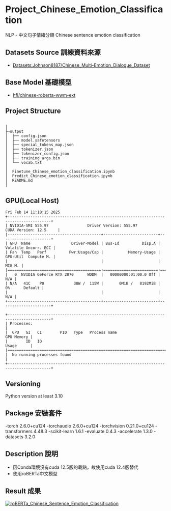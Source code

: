 # Project_Chinese_Emotion_Classification
NLP - 中文句子情緒分類 Chinese sentence emotion classification

## Datasets Source 訓練資料來源
- [Datasets:Johnson8187/Chinese_Multi-Emotion_Dialogue_Dataset](https://huggingface.co/datasets/Johnson8187/Chinese_Multi-Emotion_Dialogue_Dataset)

## Base Model 基礎模型
- [hfl/chinese-roberta-wwm-ext](https://huggingface.co/hfl/chinese-roberta-wwm-ext)

## Project Structure
```

│
├─output
│  ├── config.json
│  ├── model.safetensors
│  ├── special_tokens_map.json
│  ├── tokenizer.json
│  ├── tokenizer_config.json
│  ├── training_args.bin
│  └── vocab.txt
│
│  Finetune_Chinese_emotion_classification.ipynb
│  Predict_Chinese_emotion_classification.ipynb
│  README.md
│

```

## GPU(Local Host) 
```
Fri Feb 14 11:18:15 2025       
+-----------------------------------------------------------------------------------------+
| NVIDIA-SMI 555.97                 Driver Version: 555.97         CUDA Version: 12.5     |
|-----------------------------------------+------------------------+----------------------+
| GPU  Name                  Driver-Model | Bus-Id          Disp.A | Volatile Uncorr. ECC |
| Fan  Temp   Perf          Pwr:Usage/Cap |           Memory-Usage | GPU-Util  Compute M. |
|                                         |                        |               MIG M. |
|=========================================+========================+======================|
|   0  NVIDIA GeForce RTX 2070      WDDM  |   00000000:01:00.0 Off |                  N/A |
| N/A   41C    P0             38W /  115W |       0MiB /   8192MiB |      0%      Default |
|                                         |                        |                  N/A |
+-----------------------------------------+------------------------+----------------------+
                                                                                         
+-----------------------------------------------------------------------------------------+
| Processes:                                                                              |
|  GPU   GI   CI        PID   Type   Process name                              GPU Memory |
|        ID   ID                                                               Usage      |
|=========================================================================================|
|  No running processes found                                                             |
+-----------------------------------------------------------------------------------------+

```

## Versioning
Python version at least 3.10

## Package 安裝套件
-torch                        2.6.0+cu124
-torchaudio                   2.6.0+cu124
-torchvision                  0.21.0+cu124
-transformers                 4.48.3
-scikit-learn                 1.6.1
-evaluate                     0.4.3
-accelerate                   1.3.0
-datasets                     3.2.0

## Description 說明
- 因Conda環境沒有cuda 12.5版的載點，故使用cuda 12.4版替代
- 使用roBERTa中文模型

## Result 成果
[![roBERTa_Chinese_Sentence_Emotion_Classification](https://img.youtube.com/vi/URBbeCM-yoY/0.jpg
)](https://youtu.be/URBbeCM-yoY)





